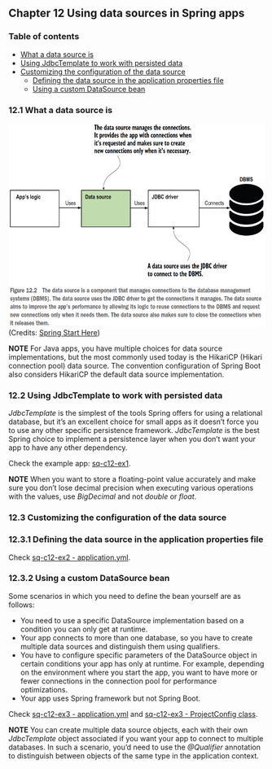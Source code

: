## Chapter 12 Using data sources in Spring apps

### Table of contents
- [What a data source is](#121-what-a-data-source-is)
- [Using JdbcTemplate to work with persisted data](#122-using-jdbctemplate-to-work-with-persisted-data)
- [Customizing the configuration of the data source](#123-customizing-the-configuration-of-the-data-source)
  - [Defining the data source in the application properties file](#1231-defining-the-data-source-in-the-application-properties-file)
  - [Using a custom DataSource bean](#1232-using-a-custom-datasource-bean)

### 12.1 What a data source is

<img src="images/datasource.png" width="600" height="400" alt="">\
(Credits: [Spring Start Here](https://www.manning.com/books/spring-start-here))

**NOTE** For Java apps, you have multiple choices for data source implementations, but the
most commonly used today is the HikariCP (Hikari connection pool) data source.
The convention configuration of Spring Boot also considers HikariCP the default data
source implementation.

### 12.2 Using JdbcTemplate to work with persisted data

_JdbcTemplate_ is the simplest of the tools Spring offers for using a relational database,
but it’s an excellent choice for small apps as it doesn’t force you to use any other
specific persistence framework. _JdbcTemplate_ is the best Spring choice to implement
a persistence layer when you don’t want your app to have any other dependency.

Check the example app: [sq-c12-ex1](sq-c12-ex1/src/main/java/com/ro).

**NOTE** When you want to store a floating-point value accurately and make
sure you don’t lose decimal precision when executing various operations with
the values, use _BigDecimal_ and not _double_ or _float_.

### 12.3 Customizing the configuration of the data source

### 12.3.1 Defining the data source in the application properties file

Check [sq-c12-ex2 - application.yml](sq-c12-ex2/src/main/resources/application.yml).

### 12.3.2 Using a custom DataSource bean

Some scenarios in which you need to define the
bean yourself are as follows:
- You need to use a specific DataSource implementation based on a condition
you can only get at runtime.
- Your app connects to more than one database, so you have to create multiple
data sources and distinguish them using qualifiers.
- You have to configure specific parameters of the DataSource object in certain
conditions your app has only at runtime. For example, depending on the environment
where you start the app, you want to have more or fewer connections
in the connection pool for performance optimizations.
- Your app uses Spring framework but not Spring Boot.

Check [sq-c12-ex3 - application.yml](sq-c12-ex3/src/main/resources/application.yml) and [sq-c12-ex3 - ProjectConfig class](sq-c12-ex3/src/main/java/com/ro/config/ProjectConfig.java). 

**NOTE** You can create multiple data source objects, each with their own _JdbcTemplate_
object associated if you want your app to connect to multiple databases. In such
a scenario, you’d need to use the _@Qualifier_ annotation to distinguish
between objects of the same type in the application context.
